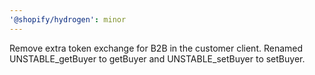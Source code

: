 ```yaml
---
'@shopify/hydrogen': minor
---
```


Remove extra token exchange for B2B in the customer client. Renamed UNSTABLE_getBuyer to getBuyer and UNSTABLE_setBuyer to setBuyer.
